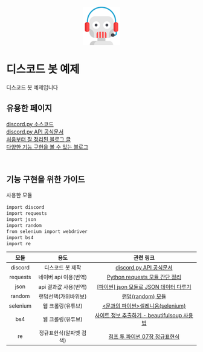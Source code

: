 <p align="center">
<img src="./img/support.png" width="20%" height="20%" alt="mainimg"></img>
</p>

디스코드 봇 예제
===

디스코드 봇 예제입니다      

유용한 페이지
---
[discord.py 소스코드](https://github.com/Rapptz/discord.py)   
[discord.py API 공식문서](https://discordpy.readthedocs.io/en/latest/api.html)    
[처음부터 잘 정리된 블로그 글](https://m.blog.naver.com/6116949/221901926848)   
[다양한 기능 구현을 볼 수 있는 블로그](https://blue-coding.tistory.com/15?category=755355)      

<br/>

기능 구현을 위한 가이드
---
사용한 모듈
```{.python}
import discord
import requests
import json
import random
from selenium import webdriver
import bs4
import re
```

|모듈|용도|관련 링크|
|:---:|:---:|:---:|
|discord|디스코드 봇 제작|[discord.py API 공식문서](https://m.blog.naver.com/6116949/221901926848)|
|requests|네이버 api 이용(번역)|[Python requests 모듈 간단 정리](https://dgkim5360.tistory.com/entry/python-requests)|
|json|api 결과값 사용(번역)|[[파이썬] json 모듈로 JSON 데이터 다루기](https://www.daleseo.com/python-json/)|
|random|랜덤선택(가위바위보)|[랜덤(random) 모듈](https://wikidocs.net/79)|
|selenium|웹 크롤링(유튜브)|[<문과의 파이썬>셀레니움(selenium)](https://brunch.co.kr/@jk-lab/18)|
|bs4|웹 크롤링(유튜브)|[사이트 정보 추출하기 - beautifulsoup 사용법](https://wikidocs.net/85739)|
|re|정규표현식(알파벳 검색)|[점프 투 파이썬 07장 정규표현식](https://wikidocs.net/1669)|
